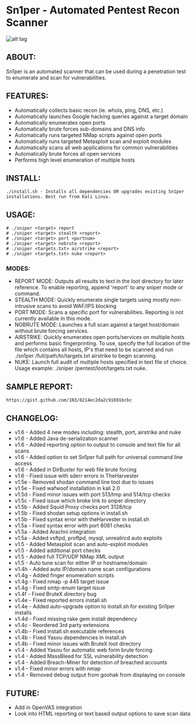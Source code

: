 # Sn1per - Automated Pentest Recon Scanner
![alt tag](https://github.com/1N3/Sn1per/blob/master/Sn1per-logo.png)

## ABOUT:
Sn1per is an automated scanner that can be used during a penetration test to enumerate and scan for vulnerabilities. 

## FEATURES:
* Automatically collects basic recon (ie. whois, ping, DNS, etc.)
* Automatically launches Google hacking queries against a target domain
* Automatically enumerates open ports
* Automatically brute forces sub-domains and DNS info
* Automatically runs targeted NMap scripts against open ports
* Automatically runs targeted Metasploit scan and exploit modules
* Automatically scans all web applications for common vulnerabilities
* Automatically brute forces all open services
* Performs high level enumeration of multiple hosts

## INSTALL:
```
./install.sh - Installs all dependencies OR upgrades existing Sn1per installations. Best run from Kali Linux. 
```

## USAGE:
```
# ./sniper <target> report
# ./sniper <target> stealth <report>
# ./sniper <target> port <portnum> 
# ./sniper <target> nobrute <report>
# ./sniper <targets.txt> airstrike <report>
# ./sniper <targets.txt> nuke <report>
```

### MODES:
* REPORT MODE: Outputs all results to text in the loot directory for later reference. To enable reporting, append 'report' to any sniper mode or command.
* STEALTH MODE: Quickly enumerate single targets using mostly non-intrusive scans to avoid WAF/IPS blocking
* PORT MODE: Scans a specific port for vulnerabilities. Reporting is not currently available in this mode.
* NOBRUTE MODE: Launches a full scan against a target host/domain without brute forcing services.
* AIRSTRIKE: Quickly enumerates open ports/services on multiple hosts and performs basic fingerprinting. To use, specify the full location of the file which contains all hosts, IP's that need to be scanned and run ./sn1per /full/path/to/targets.txt airstrike to begin scanning.
* NUKE: Launch full audit of multiple hosts specified in text file of choice. Usage example: ./sniper /pentest/loot/targets.txt nuke. 

## SAMPLE REPORT:
```
https://gist.github.com/1N3/8214ec2da2c91691bcbc
```

## CHANGELOG:
* v1.6 - Added 4 new modes including: stealth, port, airstrike and nuke
* v1.6 - Added Java de-serialization scanner
* v1.6 - Added reporting option to output to console and text file for all scans
* v1.6 - Added option to set Sn1per full path for universal command line access
* v1.6 - Added in DirBuster for web file brute forcing
* v1.6 - Fixed issue with sderr errors in TheHarvester
* v1.5e - Removed shodan command line tool due to issues
* v1.5e - Fixed wafwoof installation in kali 2.0
* v1.5d - Fixed minor issues with port 513/tmp and 514/tcp checks
* v1.5c - Fixed issue which broke link to sniper directory
* v1.5b - Added Squid Proxy checks port 3128/tcp
* v1.5b - Fixed shodan setup options in install.sh
* v1.5b - Fixed syntax error with theHarvester in install.sh
* v1.5a - Fixed syntax error with port 8081 checks
* v1.5a - Added Arachni integration
* v1.5a - Added vsftpd, proftpd, mysql, unrealircd auto exploits
* v1.5 - Added Metasploit scan and auto-exploit modules
* v1.5 - Added additional port checks
* v1.5 - Added full TCP/UDP NMap XML output
* v1.5 - Auto tune scan for either IP or hostname/domain
* v1.4h - Added auto IP/domain name scan configurations
* v1.4g - Added finger enumeration scripts
* v1.4g - Fixed nmap -p 445 target issue
* v1.4g - Fixed smtp-enum target issue
* v1.4f - Fixed BruteX directory bug
* v1.4e - Fixed reported errors install.sh
* v1.4e - Added auto-upgrade option to install.sh for existing Sn1per installs
* v1.4d - Fixed missing rake gem install dependency
* v1.4c - Reordered 3rd party extensions
* v1.4b - Fixed install.sh executable references
* v1.4b - Fixed Yasou dependencies in install.sh
* v1.4b - Fixed minor issues with BruteX loot directory
* v1.4 - Added Yasou for automatic web form brute forcing
* v1.4 - Added MassBleed for SSL vulnerability detection
* v1.4 - Added Breach-Miner for detection of breached accounts
* v1.4 - Fixed minor errors with nmap
* v1.4 - Removed debug output from goohak from displaying on console

## FUTURE:
* Add in OpenVAS integration
* Look into HTML reporting or text based output options to save scan data
